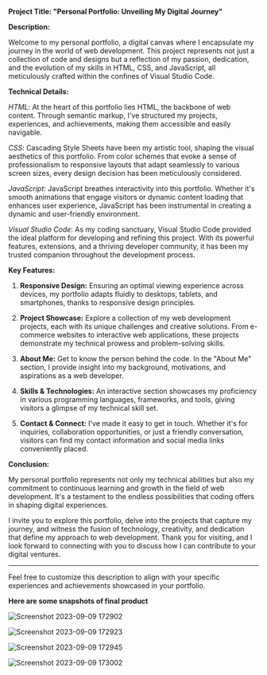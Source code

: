 **Project Title: "Personal Portfolio: Unveiling My Digital Journey"**

**Description:**

Welcome to my personal portfolio, a digital canvas where I encapsulate my journey in the world of web development. This project represents not just a collection of code and designs but a reflection of my passion, dedication, and the evolution of my skills in HTML, CSS, and JavaScript, all meticulously crafted within the confines of Visual Studio Code.

**Technical Details:**

*HTML*: At the heart of this portfolio lies HTML, the backbone of web content. Through semantic markup, I've structured my projects, experiences, and achievements, making them accessible and easily navigable.

*CSS*: Cascading Style Sheets have been my artistic tool, shaping the visual aesthetics of this portfolio. From color schemes that evoke a sense of professionalism to responsive layouts that adapt seamlessly to various screen sizes, every design decision has been meticulously considered.

*JavaScript*: JavaScript breathes interactivity into this portfolio. Whether it's smooth animations that engage visitors or dynamic content loading that enhances user experience, JavaScript has been instrumental in creating a dynamic and user-friendly environment.

*Visual Studio Code*: As my coding sanctuary, Visual Studio Code provided the ideal platform for developing and refining this project. With its powerful features, extensions, and a thriving developer community, it has been my trusted companion throughout the development process.

**Key Features:**

1. **Responsive Design:** Ensuring an optimal viewing experience across devices, my portfolio adapts fluidly to desktops, tablets, and smartphones, thanks to responsive design principles.

2. **Project Showcase:** Explore a collection of my web development projects, each with its unique challenges and creative solutions. From e-commerce websites to interactive web applications, these projects demonstrate my technical prowess and problem-solving skills.

3. **About Me:** Get to know the person behind the code. In the "About Me" section, I provide insight into my background, motivations, and aspirations as a web developer.

4. **Skills & Technologies:** An interactive section showcases my proficiency in various programming languages, frameworks, and tools, giving visitors a glimpse of my technical skill set.

5. **Contact & Connect:** I've made it easy to get in touch. Whether it's for inquiries, collaboration opportunities, or just a friendly conversation, visitors can find my contact information and social media links conveniently placed.

**Conclusion:**

My personal portfolio represents not only my technical abilities but also my commitment to continuous learning and growth in the field of web development. It's a testament to the endless possibilities that coding offers in shaping digital experiences.

I invite you to explore this portfolio, delve into the projects that capture my journey, and witness the fusion of technology, creativity, and dedication that define my approach to web development. Thank you for visiting, and I look forward to connecting with you to discuss how I can contribute to your digital ventures.

---

Feel free to customize this description to align with your specific experiences and achievements showcased in your portfolio.



**Here are some snapshots of final product**

![Screenshot 2023-09-09 172902](https://github.com/HAHAkartikey/FullStack_Showcase/assets/88485018/86397108-27db-4ee1-8d6e-22fade0b3fa4)


![Screenshot 2023-09-09 172923](https://github.com/HAHAkartikey/FullStack_Showcase/assets/88485018/1c069223-4ef9-478d-933a-7f8317b5f482)


![Screenshot 2023-09-09 172945](https://github.com/HAHAkartikey/FullStack_Showcase/assets/88485018/28edd786-8809-4eb6-a131-154aecf313f7)


![Screenshot 2023-09-09 173002](https://github.com/HAHAkartikey/FullStack_Showcase/assets/88485018/c07a2ea2-f689-4f73-b661-aa01e61d006b)
